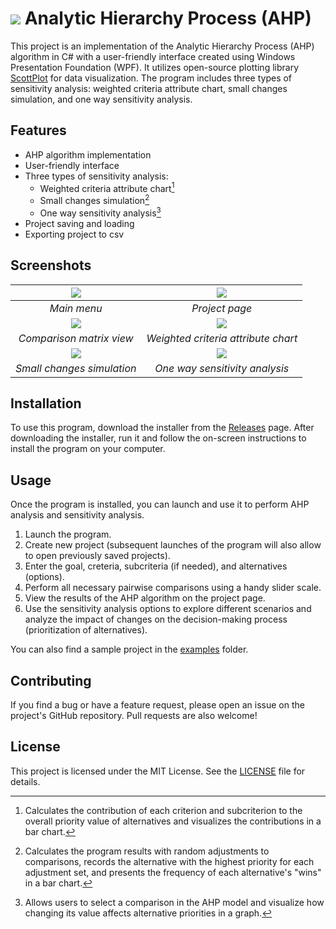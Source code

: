 # ![](https://i.ibb.co/23B6QsC/icon.png) Analytic Hierarchy Process (AHP)

This project is an implementation of the Analytic Hierarchy Process (AHP) algorithm in C# with a user-friendly interface created using Windows Presentation Foundation (WPF). It utilizes open-source plotting library [ScottPlot](https://scottplot.net/) for data visualization. The program includes three types of sensitivity analysis: weighted criteria attribute chart, small changes simulation, and one way sensitivity analysis.

## Features

- AHP algorithm implementation
- User-friendly interface
- Three types of sensitivity analysis:
  - Weighted criteria attribute chart[^1]
  - Small changes simulation[^2]
  - One way sensitivity analysis[^3]
- Project saving and loading
- Exporting project to csv

[^1]: Calculates the contribution of each criterion and subcriterion to the overall priority value of alternatives and visualizes the contributions in a bar chart.
[^2]: Calculates the program results with random adjustments to comparisons, records the alternative with the highest priority for each adjustment set, and presents the frequency of each alternative's "wins" in a bar chart.
[^3]: Allows users to select a comparison in the AHP model and visualize how changing its value affects alternative priorities in a graph.

## Screenshots

| ![](https://i.ibb.co/hDGsN5M/1.png) | ![](https://i.ibb.co/728pJYJ/2.png) |
|:-----------------------------------:|:-----------------------------------:|
| *Main menu*                         | *Project page*                      |
| ![](https://i.ibb.co/Jr3dHfd/3.png) | ![](https://i.ibb.co/3Mjwb03/4.png) |
| *Comparison matrix view*            | *Weighted criteria attribute chart* |
| ![](https://i.ibb.co/k5LY5Dp/5.png) | ![](https://i.ibb.co/cCQKDnR/6.png) |
| *Small changes simulation*          | *One way sensitivity analysis*      |

## Installation

To use this program, download the installer from the [Releases](https://github.com/Ivruix/AnalyticHierarchyProcess/releases) page. After downloading the installer, run it and follow the on-screen instructions to install the program on your computer.

## Usage

Once the program is installed, you can launch and use it to perform AHP analysis and sensitivity analysis.

1. Launch the program.
2. Create new project (subsequent launches of the program will also allow to open previously saved projects).
3. Enter the goal, creteria, subcriteria (if needed), and alternatives (options).
4. Perform all necessary pairwise comparisons using a handy slider scale.
5. View the results of the AHP algorithm on the project page.
6. Use the sensitivity analysis options to explore different scenarios and analyze the impact of changes on the decision-making process (prioritization of alternatives).

You can also find a sample project in the [examples](./examples) folder.

## Contributing

If you find a bug or have a feature request, please open an issue on the project's GitHub repository. Pull requests are also welcome!

## License

This project is licensed under the MIT License. See the [LICENSE](./LICENSE.txt) file for details.
